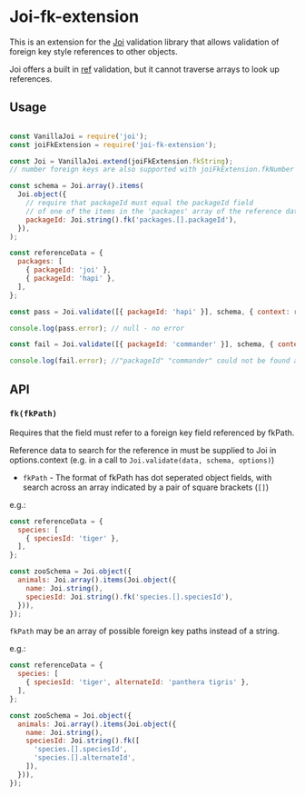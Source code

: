 # Joi-fk-extension

This is an extension for the [Joi](https://github.com/hapijs/joi) validation library that allows validation of foreign key style references to other objects.

Joi offers a built in [ref](https://github.com/hapijs/joi/blob/v15.0.1/API.md#refkey-options) validation, but it cannot traverse arrays to look up references.

## Usage

```js

const VanillaJoi = require('joi');
const joiFkExtension = require('joi-fk-extension');

const Joi = VanillaJoi.extend(joiFkExtension.fkString);
// number foreign keys are also supported with joiFkExtension.fkNumber

const schema = Joi.array().items(
  Joi.object({
    // require that packageId must equal the packageId field 
    // of one of the items in the 'packages' array of the reference data
    packageId: Joi.string().fk('packages.[].packageId'),
  }),
);

const referenceData = {
  packages: [
    { packageId: 'joi' },
    { packageId: 'hapi' },
  ],
};

const pass = Joi.validate([{ packageId: 'hapi' }], schema, { context: referenceData });

console.log(pass.error); // null - no error

const fail = Joi.validate([{ packageId: 'commander' }], schema, { context: referenceData });

console.log(fail.error); //"packageId" "commander" could not be found as a reference to "packages.[].packageId"

```

## API

### `fk(fkPath)`

Requires that the field must refer to a foreign key field referenced by fkPath.

Reference data to search for the reference in must be supplied to Joi in options.context (e.g. in a call to `Joi.validate(data, schema, options)`) 

- `fkPath` - The format of fkPath has dot seperated object fields, with search across an array indicated by a pair of square brackets (`[]`)

e.g.:

```js
const referenceData = {
  species: [
    { speciesId: 'tiger' },
  ],
};

const zooSchema = Joi.object({
  animals: Joi.array().items(Joi.object({
    name: Joi.string(),
    speciesId: Joi.string().fk('species.[].speciesId'),
  })),
});
```

`fkPath` may be an array of possible foreign key paths instead of a string.

e.g.:

```js
const referenceData = {
  species: [
    { speciesId: 'tiger', alternateId: 'panthera tigris' },
  ],
};

const zooSchema = Joi.object({
  animals: Joi.array().items(Joi.object({
    name: Joi.string(),
    speciesId: Joi.string().fk([
      'species.[].speciesId',
      'species.[].alternateId',
    ]),
  })),
});
```